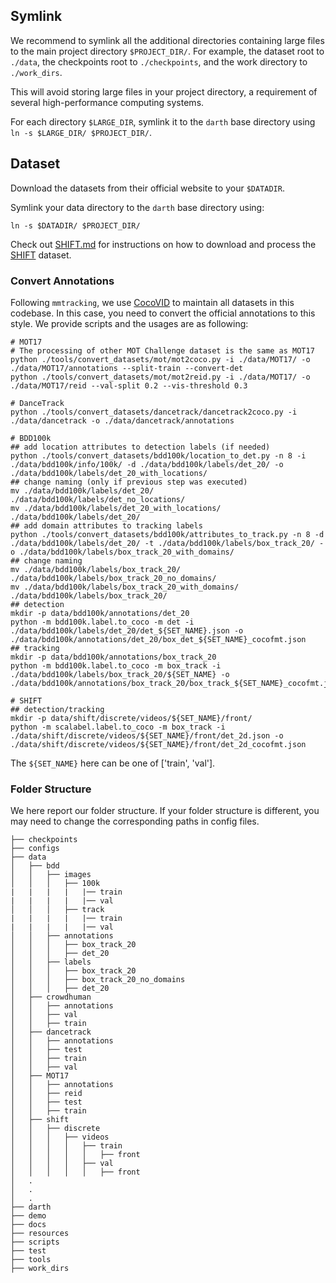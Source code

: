 ## Symlink
We recommend to symlink all the additional directories containing large files to the main project directory `$PROJECT_DIR/`. For example, the dataset root to `./data`, the checkpoints root
to `./checkpoints`, and the work directory to `./work_dirs`.

This will avoid storing large files in your project directory, a requirement of several high-performance computing systems.

For each directory `$LARGE_DIR`, symlink it to the `darth` base directory using `ln -s $LARGE_DIR/ $PROJECT_DIR/`.

## Dataset
Download the datasets from their official website to your `$DATADIR`. 

Symlink your data directory to the `darth` base directory using:
```shell
ln -s $DATADIR/ $PROJECT_DIR/
```

Check out [SHIFT.md](docs/SHIFT.md) for instructions on how to download and process the [SHIFT](https://www.vis.xyz/shift/) dataset.

### Convert Annotations
Following `mmtracking`, we use [CocoVID](https://github.com/open-mmlab/mmtracking/blob/master/mmtrack/datasets/parsers/coco_video_parser.py) to maintain all datasets in this codebase.
In this case, you need to convert the official annotations to this style. We provide scripts and the usages are as following:

```shell
# MOT17
# The processing of other MOT Challenge dataset is the same as MOT17
python ./tools/convert_datasets/mot/mot2coco.py -i ./data/MOT17/ -o ./data/MOT17/annotations --split-train --convert-det
python ./tools/convert_datasets/mot/mot2reid.py -i ./data/MOT17/ -o ./data/MOT17/reid --val-split 0.2 --vis-threshold 0.3

# DanceTrack
python ./tools/convert_datasets/dancetrack/dancetrack2coco.py -i ./data/dancetrack -o ./data/dancetrack/annotations

# BDD100k
## add location attributes to detection labels (if needed)
python ./tools/convert_datasets/bdd100k/location_to_det.py -n 8 -i ./data/bdd100k/info/100k/ -d ./data/bdd100k/labels/det_20/ -o ./data/bdd100k/labels/det_20_with_locations/
## change naming (only if previous step was executed)
mv ./data/bdd100k/labels/det_20/ ./data/bdd100k/labels/det_no_locations/
mv ./data/bdd100k/labels/det_20_with_locations/ ./data/bdd100k/labels/det_20/
## add domain attributes to tracking labels
python ./tools/convert_datasets/bdd100k/attributes_to_track.py -n 8 -d ./data/bdd100k/labels/det_20/ -t ./data/bdd100k/labels/box_track_20/ -o ./data/bdd100k/labels/box_track_20_with_domains/
## change naming
mv ./data/bdd100k/labels/box_track_20/ ./data/bdd100k/labels/box_track_20_no_domains/
mv ./data/bdd100k/labels/box_track_20_with_domains/ ./data/bdd100k/labels/box_track_20/
## detection
mkdir -p data/bdd100k/annotations/det_20
python -m bdd100k.label.to_coco -m det -i ./data/bdd100k/labels/det_20/det_${SET_NAME}.json -o ./data/bdd100k/annotations/det_20/box_det_${SET_NAME}_cocofmt.json
## tracking
mkdir -p data/bdd100k/annotations/box_track_20
python -m bdd100k.label.to_coco -m box_track -i ./data/bdd100k/labels/box_track_20/${SET_NAME} -o ./data/bdd100k/annotations/box_track_20/box_track_${SET_NAME}_cocofmt.json

# SHIFT
## detection/tracking
mkdir -p data/shift/discrete/videos/${SET_NAME}/front/
python -m scalabel.label.to_coco -m box_track -i ./data/shift/discrete/videos/${SET_NAME}/front/det_2d.json -o ./data/shift/discrete/videos/${SET_NAME}/front/det_2d_cocofmt.json
```

The `${SET_NAME}` here can be one of ['train', 'val'].

### Folder Structure
We here report our folder structure. If your folder structure is different, you may need to change the corresponding paths in config files.

```
├── checkpoints
├── configs
├── data
│   ├── bdd
│   │   ├── images 
│   │   │   ├── 100k 
|   |   |   |   |── train
|   |   |   |   |── val
│   │   │   ├── track 
|   |   |   |   |── train
|   |   |   |   |── val
│   │   ├── annotations 
│   │   │   ├── box_track_20
│   │   │   ├── det_20
│   │   ├── labels 
│   │   │   ├── box_track_20
│   │   │   ├── box_track_20_no_domains
│   │   │   ├── det_20
│   ├── crowdhuman
│   │   ├── annotations 
│   │   ├── val 
│   │   ├── train
│   ├── dancetrack
│   │   ├── annotations 
│   │   ├── test 
│   │   ├── train
│   │   ├── val
│   ├── MOT17
│   │   ├── annotations 
│   │   ├── reid 
│   │   ├── test 
│   │   ├── train
│   ├── shift
│   │   ├── discrete 
│   │   │   ├── videos
│   │   │   │   ├── train
│   │   │   │   │   ├── front
│   │   │   │   ├── val
│   │   │   │   │   ├── front
│   .
│   .
│   .
├── darth
├── demo
├── docs
├── resources
├── scripts
├── test
├── tools
├── work_dirs
```



